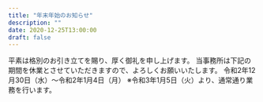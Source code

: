 ```yaml
---
title: "年末年始のお知らせ"
description: ""
date: 2020-12-25T13:00:00
draft: false
---
```


平素は格別のお引き立てを賜り、厚く御礼を申し上げます。
当事務所は下記の期間を休業とさせていただきますので、よろしくお願いいたします。
令和2年12月30日（水）〜令和2年1月4日（月）
※令和3年1月5日（火）より、通常通り業務を行います。